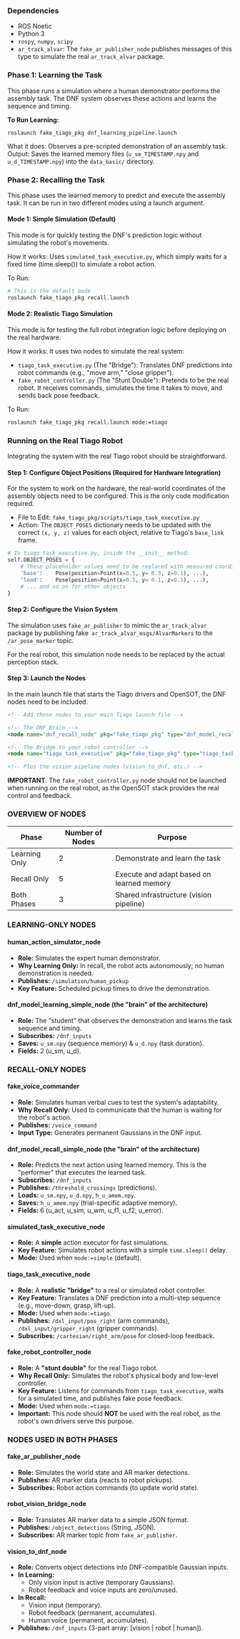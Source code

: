 
### Dependencies

*   ROS Noetic
*   Python 3
*   `rospy`, `numpy`, `scipy`
*   `ar_track_alvar`: The `fake_ar_publisher_node` publishes messages of this type to simulate the real `ar_track_alvar` package.

### Phase 1: Learning the Task

This phase runs a simulation where a human demonstrator performs the assembly task. The DNF system observes these actions and learns the sequence and timing.

**To Run Learning:**

`roslaunch fake_tiago_pkg dnf_learning_pipeline.launch`

What it does: Observes a pre-scripted demonstration of an assembly task.
Output: Saves the learned memory files (`u_sm_TIMESTAMP.npy` and` u_d_TIMESTAMP.npy`) into the `data_basic/` directory. 
### Phase 2: Recalling the Task
This phase uses the learned memory to predict and execute the assembly task. It can be run in two different modes using a launch argument.

#### Mode 1: Simple Simulation (Default)
This mode is for quickly testing the DNF's prediction logic without simulating the robot's  movements.

How it works: Uses `simulated_task_executive.py`, which simply waits for a fixed time (time.sleep()) to simulate a robot action.

To Run:
```bash
# This is the default mode
roslaunch fake_tiago_pkg recall.launch
```

#### Mode 2: Realistic Tiago Simulation
This mode is for testing the full robot integration logic before deploying on the real hardware.

How it works: It uses two nodes to simulate the real system:
* `tiago_task_executive.py` (The "Bridge"): Translates DNF predictions into robot commands (e.g., "move arm," "close gripper").
* `fake_robot_controller.py` (The "Stunt Double"): Pretends to be the real robot. It receives commands, simulates the time it takes to move, and sends back pose feedback.

To Run:
```bash
roslaunch fake_tiago_pkg recall.launch mode:=tiago
```

### Running on the Real Tiago Robot
Integrating the system with the real Tiago robot should be straightforward.

#### Step 1: Configure Object Positions (Required for Hardware Integration)
For the system to work on the hardware, the real-world coordinates of the assembly objects need to be configured. This is the only code modification required.

* File to Edit: `fake_tiago_pkg/scripts/tiago_task_executive.py`
* Action: The `OBJECT_POSES` dictionary needs to be updated with the correct `(x, y, z)` values for each object, relative to Tiago's `base_link` frame.

```python
# In tiago_task_executive.py, inside the __init__ method:
self.OBJECT_POSES = {
    # These placeholder values need to be replaced with measured coordinates
    'base':    Pose(position=Point(x=0.5, y= 0.3, z=0.1), ...),
    'load':    Pose(position=Point(x=0.5, y= 0.1, z=0.1), ...),
    # ... and so on for other objects
}
```

#### Step 2: Configure the Vision System
The simulation uses `fake_ar_publisher` to mimic the `ar_track_alvar` package by publishing fake` ar_track_alvar_msgs/AlvarMarkers` to the `/ar_pose_marker` topic.

For the real robot, this simulation node needs to be replaced by the actual perception stack. 

#### Step 3: Launch the Nodes
In the main launch file that starts the Tiago drivers and OpenSOT, the DNF nodes need to be included.

```xml
<!-- Add these nodes to your main Tiago launch file -->

<!-- The DNF Brain -->
<node name="dnf_recall_node" pkg="fake_tiago_pkg" type="dnf_model_recall_simple_node.py" output="screen" />

<!-- The Bridge to your robot controller -->
<node name="tiago_task_executive" pkg="fake_tiago_pkg" type="tiago_task_executive.py" output="screen" />

<!-- Plus the vision pipeline nodes (vision_to_dnf, etc.) -->
```

**IMPORTANT**: The `fake_robot_controller.py` node should not be launched when running on the real robot, as the OpenSOT stack provides the real control and feedback.


### OVERVIEW OF NODES

| Phase         | Number of Nodes | Purpose                                   |
| ------------- | --------------- | ----------------------------------------- |
| Learning Only | 2               | Demonstrate and learn the task            |
| Recall Only   | 5               | Execute and adapt based on learned memory |
| Both Phases   | 3               | Shared infrastructure (vision pipeline)   |

### LEARNING-ONLY NODES

#### human_action_simulator_node

*   **Role:** Simulates the expert human demonstrator.
*   **Why Learning Only:** In recall, the robot acts autonomously; no human demonstration is needed.
*   **Publishes:** `/simulation/human_pickup`
*   **Key Feature:** Scheduled pickup times to drive the demonstration.

#### dnf_model_learning_simple_node (the "brain" of the architecture)

*   **Role:** The "student" that observes the demonstration and learns the task sequence and timing.
*   **Subscribes:** `/dnf_inputs`
*   **Saves:** `u_sm.npy` (sequence memory) & `u_d.npy` (task duration).
*   **Fields:** 2 (u_sm, u_d).

### RECALL-ONLY NODES

#### fake_voice_commander

*   **Role:** Simulates human verbal cues to test the system's adaptability.
*   **Why Recall Only:** Used to communicate that the human is waiting for the robot's action.
*   **Publishes:** `/voice_command`
*   **Input Type:** Generates permanent Gaussians in the DNF input.

#### dnf_model_recall_simple_node (the "brain" of the architecture)

*   **Role:** Predicts the next action using learned memory. This is the "performer" that executes the learned task.
*   **Subscribes:** `/dnf_inputs`
*   **Publishes:** `/threshold_crossings` (predictions).
*   **Loads:** `u_sm.npy`, `u_d.npy`, `h_u_amem.npy`.
*   **Saves:** `h_u_amem.npy` (trial-specific adaptive memory).
*   **Fields:** 6 (u_act, u_sim, u_wm, u_f1, u_f2, u_error).

#### simulated_task_executive_node

*   **Role:** A **simple** action executor for fast simulations.
*   **Key Feature:** Simulates robot actions with a simple `time.sleep()` delay.
*   **Mode:** Used when `mode:=simple` (default).

#### tiago_task_executive_node

*   **Role:** A **realistic "bridge"** to a real or simulated robot controller.
*   **Key Feature:** Translates a DNF prediction into a multi-step sequence (e.g., move-down, grasp, lift-up).
*   **Mode:** Used when `mode:=tiago`.
*   **Publishes:** `/dxl_input/pos_right` (arm commands), `/dxl_input/gripper_right` (gripper commands).
*   **Subscribes:** `/cartesian/right_arm/pose` for closed-loop feedback.

#### fake_robot_controller_node

*   **Role:** A **"stunt double"** for the real Tiago robot.
*   **Why Recall Only:** Simulates the robot's physical body and low-level controller.
*   **Key Feature:** Listens for commands from `tiago_task_executive`, waits for a simulated time, and publishes fake pose feedback.
*   **Mode:** Used when `mode:=tiago`.
*   **Important:** This node should **NOT** be used with the real robot, as the robot's own drivers serve this purpose.

### NODES USED IN BOTH PHASES

#### fake_ar_publisher_node

*   **Role:** Simulates the world state and AR marker detections.
*   **Publishes:** AR marker data (reacts to robot pickups).
*   **Subscribes:** Robot action commands (to update world state).

#### robot_vision_bridge_node

*   **Role:** Translates AR marker data to a simple JSON format.
*   **Publishes:** `/object_detections` (String, JSON).
*   **Subscribes:** AR marker topic from `fake_ar_publisher`.

#### vision_to_dnf_node

*   **Role:** Converts object detections into DNF-compatible Gaussian inputs.
*   **In Learning:**
    *   Only vision input is active (temporary Gaussians).
    *   Robot feedback and voice inputs are zero/unused.
*   **In Recall:**
    *   Vision input (temporary).
    *   Robot feedback (permanent, accumulates).
    *   Human voice (permanent, accumulates).
*   **Publishes:** `/dnf_inputs` (3-part array: [vision | robot | human]).